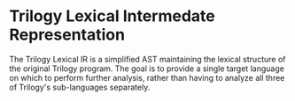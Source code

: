 # Trilogy Lexical Intermedate Representation

The Trilogy Lexical IR is a simplified AST maintaining the lexical structure of
the original Trilogy program. The goal is to provide a single target language on
which to perform further analysis, rather than having to analyze all three of
Trilogy's sub-languages separately.
